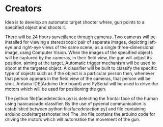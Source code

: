 # Creators
Idea is to develop an automatic target shooter where, gun points to a specified object and shoots it.

There will be 24 hours surveillance through cameras. Two cameras will be installed for viewing a stereoscopic pair of separate images, depicting left-eye and right-eye views of the same scene, as a single three-dimensional image, using Computer Vision.
When the images of the specified objects will be captured by the cameras, in their field view, the gun will adjust its position, aiming at the target. Automatic trigger mechanism will be used to shoot at the targeted object.
A classifier will be built to classify the specific type of objects such as if the object is a particular person then, whenever that person appears in the field view of the cameras, that person will be shot.
Arduino IDE(Arduino Uno board) and PySerial will be used to drive the motors which will be used for positioning the gun.  

The python file(facedetection.py) is detecting the frontal face of the human using haarcascade classifier. 
By the use of pyserial communication is established between python file(facedetection.py) and file containing arduino code(targetshooter.ino)
The .ino file contains the arduino code for driving the motors which will automatise the movement of the gun.
